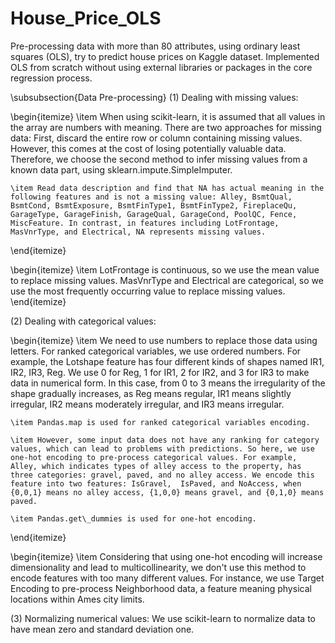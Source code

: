 # House_Price_OLS
Pre-processing data with more than 80 attributes, using ordinary least squares (OLS), try to predict house prices on Kaggle dataset.  Implemented OLS from scratch without using external libraries or packages in the core regression process.

\subsubsection{Data Pre-processing}
(1) Dealing with missing values:

\begin{itemize}
    \item When using scikit-learn, it is assumed that all values in the array are numbers with meaning. There are two approaches for missing data: First, discard the entire row or column containing missing values. However, this comes at the cost of losing potentially valuable data. Therefore, we choose the second method to infer missing values from a known data part, using sklearn.impute.SimpleImputer.

    \item Read data description and find that NA has actual meaning in the following features and is not a missing value: Alley, BsmtQual, BsmtCond, BsmtExposure, BsmtFinType1, BsmtFinType2, FireplaceQu, GarageType, GarageFinish, GarageQual, GarageCond, PoolQC, Fence, MiscFeature. In contrast, in features including LotFrontage, MasVnrType, and Electrical, NA represents missing values.
\end{itemize}

\begin{itemize}
    \item LotFrontage is continuous, so we use the mean value to replace missing values. MasVnrType and Electrical are categorical, so we use the most frequently occurring value to replace missing values.
\end{itemize}


(2) Dealing with categorical values:

\begin{itemize}
    \item We need to use numbers to replace those data using letters. For ranked categorical variables, we use ordered numbers. For example, the Lotshape feature has four different kinds of shapes named IR1, IR2, IR3, Reg. We use 0 for Reg, 1 for IR1, 2 for IR2, and 3 for IR3 to make data in numerical form. In this case, from 0 to 3 means the irregularity of the shape gradually increases, as Reg means regular, IR1 means slightly irregular, IR2 means moderately irregular, and IR3 means irregular.

    \item Pandas.map is used for ranked categorical variables encoding.

    \item However, some input data does not have any ranking for category values, which can lead to problems with predictions. So here, we use one-hot encoding to pre-process categorical values. For example, Alley, which indicates types of alley access to the property, has three categories: gravel, paved, and no alley access. We encode this feature into two features: IsGravel,  IsPaved, and NoAccess, when {0,0,1} means no alley access, {1,0,0} means gravel, and {0,1,0} means paved.

    \item Pandas.get\_dummies is used for one-hot encoding.
\end{itemize}

\begin{itemize}
    \item Considering that using one-hot encoding will increase dimensionality and lead to multicollinearity, we don't use this method to encode features with too many different values. For instance, we use Target Encoding to pre-process Neighborhood data, a feature meaning physical locations within Ames city limits.

(3) Normalizing numerical values:
    We use scikit-learn to normalize data to have mean zero and standard deviation one. 
